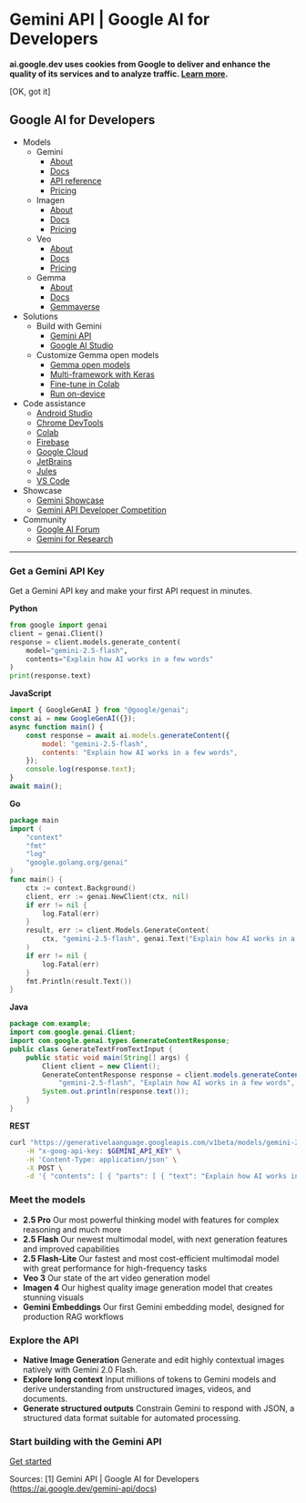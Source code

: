 # Gemini API | Google AI for Developers

**ai.google.dev uses cookies from Google to deliver and enhance the quality of its services and to analyze traffic. [Learn more](https://policies.google.com/technologies/cookies).**

[OK, got it]

## Google AI for Developers

  * Models
    * Gemini
      * [About](https://ai.google.dev/gemini-api/docs/models/gemini)
      * [Docs](https://ai.google.dev/gemini-api/docs)
      * [API reference](https://ai.google.dev/api)
      * [Pricing](https://ai.google.dev/pricing)
    * Imagen
      * [About](https://ai.google.dev/docs/imagen)
      * [Docs](https://ai.google.dev/docs/imagen/overview)
      * [Pricing](https://ai.google.dev/pricing)
    * Veo
      * [About](https://ai.google.dev/docs/veo)
      * [Docs](https://ai.google.dev/docs/veo/overview)
      * [Pricing](https://ai.google.dev/pricing)
    * Gemma
      * [About](https://ai.google.dev/gemma)
      * [Docs](https://ai.google.dev/gemma/docs)
      * [Gemmaverse](https://ai.google.dev/gemma/docs/gemmaverse)
  * Solutions
    * Build with Gemini
      * [Gemini API](https://ai.google.dev/docs/gemini_api_overview)
      * [Google AI Studio](https://ai.google.dev/docs/ai_studio_overview)
    * Customize Gemma open models
      * [Gemma open models](https://ai.google.dev/gemma)
      * [Multi-framework with Keras](https://ai.google.dev/gemma/docs/keras_gemma)
      * [Fine-tune in Colab](https://ai.google.dev/gemma/docs/fine_tuning)
      * [Run on-device](https://ai.google.dev/edge)
  * Code assistance
    * [Android Studio](https://developer.android.com/studio/preview/gemini)
    * [Chrome DevTools](https://goo.gle/devtools-gemini)
    * [Colab](https://colab.research.google.com/)
    * [Firebase](https://firebase.google.com/docs/genkit)
    * [Google Cloud](https://cloud.google.com/docs/gemini/code-assist)
    * [JetBrains](https://plugins.jetbrains.com/plugin/22648-google-cloud-code)
    * [Jules](https://jules.ai/)
    * [VS Code](https://code.visualstudio.com/docs/editor/artificial-intelligence)
  * Showcase
    * [Gemini Showcase](https://ai.google.dev/showcase)
    * [Gemini API Developer Competition](https://aistudio.google.com/app/competition)
  * Community
    * [Google AI Forum](https://discuss.ai.google.dev/)
    * [Gemini for Research](https://deepmind.google/technologies/gemini/research/)

* * *

### Get a Gemini API Key

Get a Gemini API key and make your first API request in minutes.

**Python**
```python
from google import genai
client = genai.Client()
response = client.models.generate_content(
    model="gemini-2.5-flash",
    contents="Explain how AI works in a few words"
)
print(response.text)
```

**JavaScript**
```javascript
import { GoogleGenAI } from "@google/genai";
const ai = new GoogleGenAI({});
async function main() {
    const response = await ai.models.generateContent({
        model: "gemini-2.5-flash",
        contents: "Explain how AI works in a few words",
    });
    console.log(response.text);
}
await main();
```

**Go**
```go
package main
import (
    "context"
    "fmt"
    "log"
    "google.golang.org/genai"
)
func main() {
    ctx := context.Background()
    client, err := genai.NewClient(ctx, nil)
    if err != nil {
        log.Fatal(err)
    }
    result, err := client.Models.GenerateContent(
        ctx, "gemini-2.5-flash", genai.Text("Explain how AI works in a few words"), nil,
    )
    if err != nil {
        log.Fatal(err)
    }
    fmt.Println(result.Text())
}
```

**Java**
```java
package com.example;
import com.google.genai.Client;
import com.google.genai.types.GenerateContentResponse;
public class GenerateTextFromTextInput {
    public static void main(String[] args) {
        Client client = new Client();
        GenerateContentResponse response = client.models.generateContent(
            "gemini-2.5-flash", "Explain how AI works in a few words", null);
        System.out.println(response.text());
    }
}
```

**REST**
```bash
curl "https://generativelaanguage.googleapis.com/v1beta/models/gemini-2.5-flash:generateContent" \
    -H "x-goog-api-key: $GEMINI_API_KEY" \
    -H 'Content-Type: application/json' \
    -X POST \
    -d '{ "contents": [ { "parts": [ { "text": "Explain how AI works in a few words" } ] } ] }'
```

### Meet the models

  * **2.5 Pro**
Our most powerful thinking model with features for complex reasoning and much more
  * **2.5 Flash**
Our newest multimodal model, with next generation features and improved capabilities
  * **2.5 Flash-Lite**
Our fastest and most cost-efficient multimodal model with great performance for high-frequency tasks
  * **Veo 3**
Our state of the art video generation model
  * **Imagen 4**
Our highest quality image generation model that creates stunning visuals
  * **Gemini Embeddings**
Our first Gemini embedding model, designed for production RAG workflows

### Explore the API

  * **Native Image Generation**
Generate and edit highly contextual images natively with Gemini 2.0 Flash.
  * **Explore long context**
Input millions of tokens to Gemini models and derive understanding from unstructured images, videos, and documents.
  * **Generate structured outputs**
Constrain Gemini to respond with JSON, a structured data format suitable for automated processing.

### Start building with the Gemini API

[Get started](https://ai.google.dev/gemini-api/docs/get-started/tutorial?lang=python)

Sources:
[1] Gemini API | Google AI for Developers (https://ai.google.dev/gemini-api/docs)